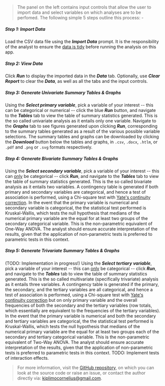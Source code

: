 
> The panel on the left contains input controls that allow the user to import data and select variables on which analyses are to be perfomed. The following simple 5 steps outline this process: -

##### **Step 1: Import Data**  

Load the CSV data file using the *__Import Data__* prompt. It is the responsibility of the analyst to ensure the [data is tidy](https://r4ds.had.co.nz/tidy-data.html) before running the analysis on this app. 

##### **Step 2: View Data** 

Click *__Run__* to display the imported data in the *__Data__* tab. Optionally, use *__Clear Report__* to clear the *__Data__*, as well as all the tabs and the input controls.

##### **Step 3: Generate Univariate Summary Tables & Graphs**

Using the *__Select primary variable__*, pick a variable of your interest -- this can be categorical or numerical -- click the blue *__Run__* button, and navigate to the *__Tables__* tab to view the table of summary statistics generated. This is the so called univariate analysis as it entails only one variable. Navigate to the *__Graphs__* tab to see figures generated upon clicking *__Run__*, corresponding to the summary tables generated as a result of the various possible variable selections. The summary tables and graphs can be downloaded by clicking the *__Download__* button below the tables and graphs, in `.csv`, `.docx`, `.htlm`, or `.pdf` and `.png` or `.svg` formats respectively.

##### **Step 4: Generate Bivariate Summary Tables & Graphs** 

Using the *__Select secondary variable__*, pick a variable of your interest -- this can <u>only</u> be categorical -- click *__Run__*, and navigate to the *__Tables__* tab to view the table of summary statistics generated. This is the so called bivariate analysis as it entails two variables. A contingency table is generated if both primary and secondary variables are categorical, and hence a test of association is performed, using a Chi-square test with [Yate's continuity correction](https://sphweb.bumc.bu.edu/otlt/mph-modules/ph717-quantcore/r-for-ph717/R-for-PH71713.html). In the event that the primary variable is numerical and secondary variable is categorical, the the statistical test performed is Kruskal-Wallis, which tests the null hypothesis that medians of the numerical primary variable are the equal for at least two groups of the secondary categorical variable. This is the non-parametric equivalent of One-Way ANOVA. The analyst should ensure accurate interpretation of the results, given that the application of non-parametric tests is preferred to parametric tests in this context.

##### **Step 5: Generate Trivariate Summary Tables & Graphs**  

(TODO: Implementation in progress!) Using the *__Select tertiary variable__*, pick a variable of your interest -- this can <u>only</u> be categorical -- click *__Run__*, and navigate to the *__Tables__* tab to view the table of summary statistics generated. This is the so called multivariate (specifically trivariate) analysis as it entails three variables. A contingency table is generated if the primary, the secondary, and the tertiary variables are all categorical, and hence a test of association is performed, using a Chi-square test with [Yate's continuity correction](https://sphweb.bumc.bu.edu/otlt/mph-modules/ph717-quantcore/r-for-ph717/R-for-PH71713.html) but on only primary variable and the overall frequencies of both the secondary and the tertiary variables (row totals, which essentially are equivalent to the frequencies of the tertiary variables). In the event that the primary variable is numerical and both the secondary and tertiary variables are categorical, the the statistical test performed is Kruskal-Wallis, which tests the null hypothesis that medians of the numerical primary variable are the equal for at least two groups each of the secondary and tertiary categorical variable. This is the non-parametric equivalent of Two-Way ANOVA. The analyst should ensure accurate interpretation of the results, given that the application of non-parametric tests is preferred to parametric tests in this context. TODO: Implement tests of interaction effects. 

> For more information, visit the [GitHub repository](https://github.com/corneliustanui/StatsReporter), on which you can look at the source code or raise an issue, or contact the author directly via: kiplimocornelius@gmail.com.



